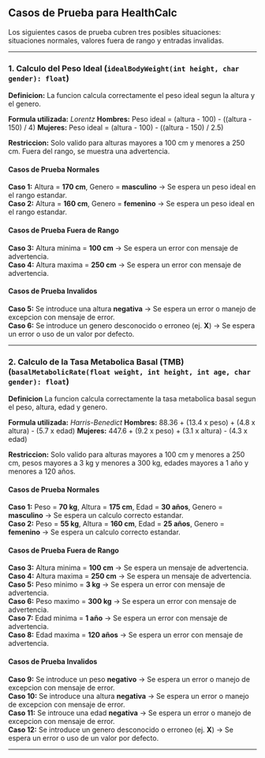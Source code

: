 
## Casos de Prueba para HealthCalc

 Los siguientes casos de prueba cubren tres posibles situaciones: situaciones normales, valores fuera de rango y entradas invalidas.

---

### **1. Calculo del Peso Ideal** (`idealBodyWeight(int height, char gender): float`)

**Definicion:** La funcion calcula correctamente el peso ideal segun la altura y el genero.

**Formula utilizada:** *Lorentz*
**Hombres:** Peso ideal = (altura - 100) - ((altura - 150) / 4)
**Mujeres:** Peso ideal = (altura - 100) - ((altura - 150) / 2.5)

**Restriccion:** Solo valido para alturas mayores a 100 cm y menores a 250 cm. Fuera del rango, se muestra una advertencia.

#### **Casos de Prueba Normales**
**Caso 1:** Altura = **170 cm**, Genero = **masculino** -> Se espera un peso ideal en el rango estandar.  
**Caso 2:** Altura = **160 cm**, Genero = **femenino** -> Se espera un peso ideal en el rango estandar.  

#### **Casos de Prueba Fuera de Rango**
**Caso 3:** Altura minima = **100 cm** -> Se espera un error con mensaje de advertencia.  
**Caso 4:** Altura maxima = **250 cm** -> Se espera un error con mensaje de advertencia.  

#### **Casos de Prueba Invalidos**
**Caso 5:** Se introduce una altura **negativa** -> Se espera un error o manejo de excepcion con mensaje de error.  
**Caso 6:** Se introduce un genero desconocido o erroneo (ej. **X**) -> Se espera un error o uso de un valor por defecto.  

---

### **2. Calculo de la Tasa Metabolica Basal (TMB)** (`basalMetabolicRate(float weight, int height, int age, char gender): float`)

**Definicion** La funcion calcula correctamente la tasa metabolica basal segun el peso, altura, edad y genero.

**Formula utilizada:** *Harris-Benedict*
**Hombres:** 88.36 + (13.4 x peso) + (4.8 x altura) - (5.7 x edad)
**Mujeres:** 447.6 + (9.2 x peso) + (3.1 x altura) - (4.3 x edad)

**Restriccion:** Solo valido para alturas mayores a 100 cm y menores a 250 cm, pesos mayores a 3 kg y menores a 300 kg, edades mayores a 1 año y menores a 120 años.

#### **Casos de Prueba Normales**
**Caso 1:** Peso = **70 kg**, Altura = **175 cm**, Edad = **30 años**, Genero = **masculino** -> Se espera un calculo correcto estandar.  
**Caso 2:** Peso = **55 kg**, Altura = **160 cm**, Edad = **25 años**, Genero = **femenino** -> Se espera un calculo correcto estandar.  

#### **Casos de Prueba Fuera de Rango**
**Caso 3:** Altura minima = **100 cm** -> Se espera un mensaje de advertencia.  
**Caso 4:** Altura maxima = **250 cm** -> Se espera un mensaje de advertencia.
**Caso 5:** Peso minimo = **3 kg** -> Se espera un error con mensaje de advertencia.  
**Caso 6:** Peso maximo = **300 kg** -> Se espera un error con mensaje de advertencia.  
**Caso 7:** Edad minima = **1 año** -> Se espera un error con mensaje de advertencia.  
**Caso 8:** Edad maxima = **120 años** -> Se espera un error con mensaje de advertencia. 

#### **Casos de Prueba Invalidos**
**Caso 9:** Se introduce un peso **negativo** -> Se espera un error o manejo de excepcion con mensaje de error.  
**Caso 10:** Se introduce una altura **negativa** -> Se espera un error o manejo de excepcion con mensaje de error.  
**Caso 11:** Se introuce una edad **negativa** -> Se espera un error o manejo de excepcion con mensaje de error.  
**Caso 12:** Se introduce un genero desconocido o erroneo (ej. **X**) -> Se espera un error o uso de un valor por defecto.  

---
